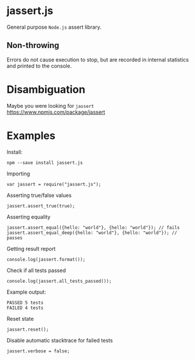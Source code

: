 # jassert.js

General purpose `Node.js` assert library.

## Non-throwing

Errors do not cause execution to stop, but are recorded in internal statistics and printed to the console.

# Disambiguation

Maybe you were looking for `jassert` https://www.npmjs.com/package/jassert

# Examples

Install:

```
npm --save install jassert.js
```

Importing
```
var jassert = require("jassert.js");
```


Asserting true/false values
```
jassert.assert_true(true);
```

Asserting equality
```
jassert.assert_equal({hello: "world"}, {hello: "world"}); // fails
jassert.assert_equal_deep({hello: "world"}, {hello: "world"}); // passes
```

Getting result report
```
console.log(jassert.format());
```

Check if all tests passed
```
console.log(jassert.all_tests_passed());
```

Example output:
```
PASSED 5 tests
FAILED 4 tests
```

Reset state
```
jassert.reset();
```

Disable automatic stacktrace for failed tests
```
jassert.verbose = false;
```
